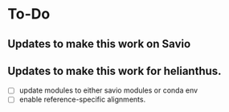 # To-Do
## Updates to make this work on Savio

## Updates to make this work for helianthus.
  * [ ] update modules to either savio modules or conda env
  * [ ] enable reference-specific alignments.
